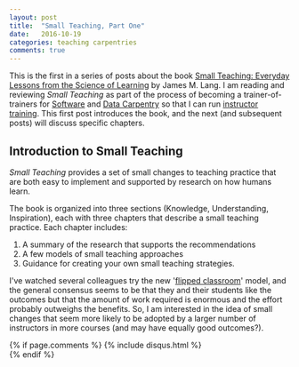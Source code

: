 ```yaml
---
layout: post
title:  "Small Teaching, Part One"
date:   2016-10-19
categories: teaching carpentries
comments: true
---
```

This is the first in a series of posts about the book [Small Teaching: Everyday
Lessons from the Science of
Learning](http://www.jamesmlang.com/p/small-teaching.html) by James M. Lang. I
am reading and reviewing *Small Teaching* as part of the process of becoming a
trainer-of-trainers for [Software](http://software-carpentry.org/) and [Data
Carpentry](http://www.datacarpentry.org/) so that I can run [instructor
training](http://swcarpentry.github.io/instructor-training/). This
first post
introduces the book, and the next (and subsequent posts) will discuss specific chapters.

## Introduction to Small Teaching
*Small Teaching* provides a set of small changes to teaching practice that are both easy to implement and supported by research on how humans learn.

The book is organized into three sections (Knowledge, Understanding, Inspiration), each with three chapters that describe a small teaching practice. Each chapter includes:

1. A summary of the research that supports the recommendations
2. A few models of small teaching approaches
3. Guidance for creating your own small teaching strategies.

I've watched several colleagues try the new '[flipped classroom](https://en.wikipedia.org/wiki/Flipped_classroom)' model, and the general consensus seems to be that they and their students like the outcomes but that the amount of work required is enormous and the effort probably outweighs the benefits. So, I am interested in the idea of small changes that seem more likely to be adopted by a larger number of instructors in more courses (and may have equally good outcomes?).

{% if page.comments %}
    {% include disqus.html %}                          
{% endif %}
